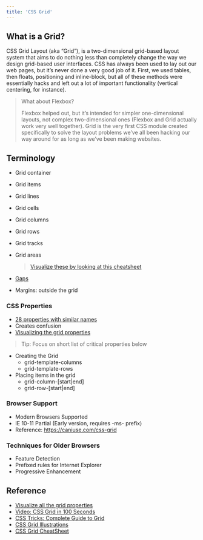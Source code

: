 ```yaml
---
title: 'CSS Grid'
---
```


## What is a Grid?

CSS Grid Layout (aka “Grid”), is a two-dimensional grid-based layout system that aims to do nothing less than completely change the way we design grid-based user interfaces. CSS has always been used to lay out our web pages, but it’s never done a very good job of it. First, we used tables, then floats, positioning and inline-block, but all of these methods were essentially hacks and left out a lot of important functionality (vertical centering, for instance).

> What about Flexbox?
>
> Flexbox helped out, but it’s intended for simpler one-dimensional layouts, not complex two-dimensional ones (Flexbox and Grid actually work very well together). Grid is the very first CSS module created specifically to solve the layout problems we’ve all been hacking our way around for as long as we’ve been making websites.

## Terminology

- Grid container
- Grid items
- Grid lines
- Grid cells
- Grid columns
- Grid rows
- Grid tracks
- Grid areas

  > [Visualize these by looking at this cheatsheet](https://css-tricks.com/snippets/css/complete-guide-grid/#aa-important-terminology)

- [Gaps](https://css-tricks.com/snippets/css/complete-guide-grid/#column-gaprow-gapgrid-column-gapgrid-row-gap)

- Margins: outside the grid

### CSS Properties

- [28 properties with similar names](https://css-tricks.com/snippets/css/complete-guide-grid/#grid-properties)
- Creates confusion
- [Visualizing the grid properties](https://grid.malven.co/)

> Tip: Focus on short list of critical properties below

- Creating the Grid
  - grid-template-columns
  - grid-template-rows
- Placing items in the grid
  - grid-column-[start|end]
  - grid-row-[start|end]

### Browser Support

- Modern Browsers Supported
- IE 10-11 Partial (Early version, requires -ms- prefix)
- Reference: https://caniuse.com/css-grid

### Techniques for Older Browsers

- Feature Detection
- Prefixed rules for Internet Explorer
- Progressive Enhancement

## Reference

- [Visualize all the grid properties](https://grid.malven.co/)
- [Video: CSS Grid in 100 Seconds](https://www.youtube.com/watch?v=uuOXPWCh-6o)
- [CSS Tricks: Complete Guide to Grid](https://css-tricks.com/snippets/css/complete-guide-grid/)
- [CSS Grid Illustrations](https://dev.to/joyshaheb/css-grid-cheat-sheet-illustrated-in-2021-1a3)
- [CSS Grid CheatSheet](https://devhints.io/css-grid)
